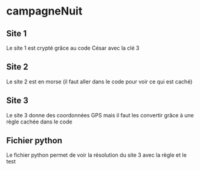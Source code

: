 # campagneNuit

## Site 1
Le site 1 est crypté grâce au code César avec la clé 3

## Site 2
Le site 2 est en morse (il faut aller dans le code pour voir ce qui est caché)

## Site 3
Le site 3 donne des coordonnées GPS mais il faut les convertir grâce à une règle cachée dans le code

## Fichier python
Le fichier python permet de voir la résolution du site 3 avec la règle et le test